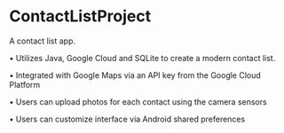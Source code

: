 # ContactListProject
A contact list app. 

• Utilizes Java, Google Cloud and SQLite to create a modern contact list.  

• Integrated with Google Maps via an API key from the Google Cloud Platform  

• Users can upload photos for each contact using the camera sensors 

• Users can customize interface via Android shared preferences  
 
